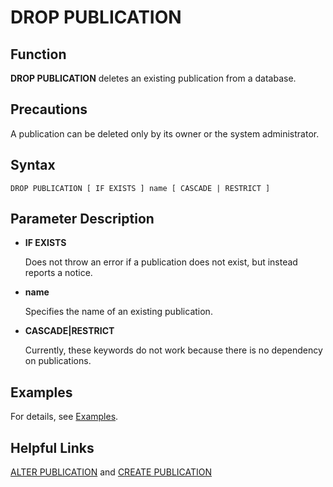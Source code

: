 # DROP PUBLICATION<a name="EN-US_TOPIC_0000001243797337"></a>

## Function<a name="section4742194571517"></a>

**DROP PUBLICATION**  deletes an existing publication from a database.

## Precautions<a name="section1769118514169"></a>

A publication can be deleted only by its owner or the system administrator.

## Syntax<a name="section464555611517"></a>

```
DROP PUBLICATION [ IF EXISTS ] name [ CASCADE | RESTRICT ]
```

## Parameter Description<a name="section134251850191516"></a>

-   **IF EXISTS**

    Does not throw an error if a publication does not exist, but instead reports a notice.

-   **name**

    Specifies the name of an existing publication.

-   **CASCADE|RESTRICT**

    Currently, these keywords do not work because there is no dependency on publications.


## Examples<a name="section102825519166"></a>

For details, see  [Examples](create-publication.md#section109371845154215).

## Helpful Links<a name="section915018161711"></a>

[ALTER PUBLICATION](alter-publication.md)  and  [CREATE PUBLICATION](create-publication.md)

